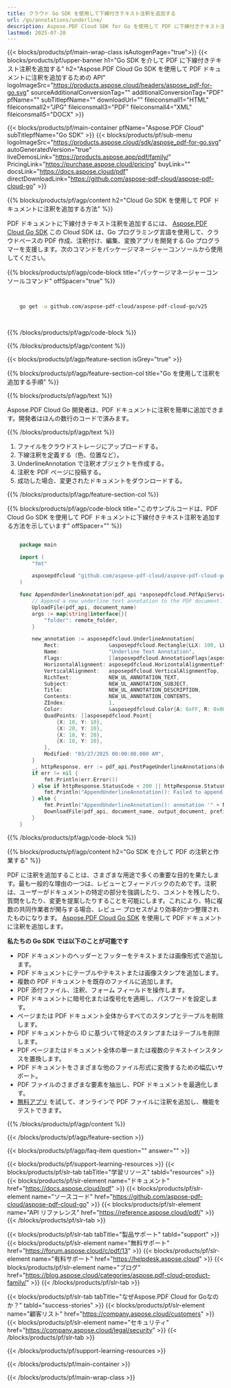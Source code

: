 ```yaml
---
title: クラウド Go SDK を使用して下線付きテキスト注釈を追加する
url: /go/annotations/underline/
description: Aspose.PDF Cloud SDK for Go を使用して PDF に下線付きテキスト注釈を追加する。
lastmod: 2025-07-20
---
```


{{< blocks/products/pf/main-wrap-class isAutogenPage="true">}}
{{< blocks/products/pf/upper-banner h1="Go SDK を介して PDF に下線付きテキスト注釈を追加する" h2="Aspose.PDF Cloud Go SDK を使用して PDF ドキュメントに注釈を追加するための API" logoImageSrc="https://products.aspose.cloud/headers/aspose_pdf-for-go.svg" sourceAdditionalConversionTag="" additionalConversionTag="PDF" pfName="" subTitlepfName="" downloadUrl="" fileiconsmall1="HTML" fileiconsmall2="JPG" fileiconsmall3="PDF" fileiconsmall4="XML" fileiconsmall5="DOCX" >}}

{{< blocks/products/pf/main-container pfName="Aspose.PDF Cloud" subTitlepfName="Go SDK" >}}
{{< blocks/products/pf/sub-menu logoImageSrc="https://products.aspose.cloud/sdk/aspose_pdf-for-go.svg"
autoGeneratedVersion="true"
liveDemosLink="https://products.aspose.app/pdf/family/" PricingLink="https://purchase.aspose.cloud/pricing" buyLink="" docsLink="https://docs.aspose.cloud/pdf"  directDownloadLink="https://github.com/aspose-pdf-cloud/aspose-pdf-cloud-go" >}}

{{% blocks/products/pf/agp/content h2="Cloud Go SDK を使用して PDF ドキュメントに注釈を追加する方法" %}}

PDF ドキュメントに下線付きテキスト注釈を追加するには、
[Aspose.PDF Cloud Go SDK](https://products.aspose.cloud/pdf/go/)
この Cloud SDK は、Go プログラミング言語を使用して、クラウドベースの PDF 作成、注釈付け、編集、変換アプリを開発する Go プログラマーを支援します。次のコマンドをパッケージマネージャーコンソールから使用してください。

{{% blocks/products/pf/agp/code-block title="パッケージマネージャーコンソールコマンド" offSpacer="true" %}}

```bash

     
    go get -u github.com/aspose-pdf-cloud/aspose-pdf-cloud-go/v25
     
     
```

{{% /blocks/products/pf/agp/code-block %}}

{{% /blocks/products/pf/agp/content %}}

{{< blocks/products/pf/agp/feature-section isGrey="true" >}}

{{% blocks/products/pf/agp/feature-section-col title="Go を使用して注釈を追加する手順" %}}

{{% blocks/products/pf/agp/text %}}

Aspose.PDF Cloud Go 開発者は、PDF ドキュメントに注釈を簡単に追加できます。開発者はほんの数行のコードで済みます。

{{% /blocks/products/pf/agp/text %}}

1. ファイルをクラウドストレージにアップロードする。
1. 下線注釈を定義する（色、位置など）。
1. UnderlineAnnotation で注釈オブジェクトを作成する。
1. 注釈を PDF ページに投稿する。
1. 成功した場合、変更されたドキュメントをダウンロードする。

{{% /blocks/products/pf/agp/feature-section-col %}}

{{% blocks/products/pf/agp/code-block title="このサンプルコードは、PDF Cloud Go SDK を使用して PDF ドキュメントに下線付きテキスト注釈を追加する方法を示しています" offSpacer="" %}}

```go

    package main

    import (
        "fmt"

        asposepdfcloud "github.com/aspose-pdf-cloud/aspose-pdf-cloud-go/v25"
    )

    func AppendUnderlineAnnotation(pdf_api *asposepdfcloud.PdfApiService, document_name string, page_num int32, output_document string, prefix string, remote_folder string) {
        // Append a new underline text annotation to the PDF document.
        UploadFile(pdf_api, document_name)
        args := map[string]interface{}{
            "folder": remote_folder,
        }

        new_annotation := asposepdfcloud.UnderlineAnnotation{
            Rect:                &asposepdfcloud.Rectangle{LLX: 100, LLY: 350, URX: 450, URY: 400},
            Name:                "Underline Text Annotation",
            Flags:               []asposepdfcloud.AnnotationFlags{asposepdfcloud.AnnotationFlagsDefault},
            HorizontalAlignment: asposepdfcloud.HorizontalAlignmentLeft,
            VerticalAlignment:   asposepdfcloud.VerticalAlignmentTop,
            RichText:            NEW_UL_ANNOTATION_TEXT,
            Subject:             NEW_UL_ANNOTATION_SUBJECT,
            Title:               NEW_UL_ANNOTATION_DESCRIPTION,
            Contents:            NEW_UL_ANNOTATION_CONTENTS,
            ZIndex:              1,
            Color:               &asposepdfcloud.Color{A: 0xFF, R: 0x00, G: 0xFF, B: 0x00},
            QuadPoints: []asposepdfcloud.Point{
                {X: 10, Y: 10},
                {X: 20, Y: 10},
                {X: 10, Y: 20},
                {X: 10, Y: 10},
            },
            Modified: "03/27/2025 00:00:00.000 AM",
        }
        _, httpResponse, err := pdf_api.PostPageUnderlineAnnotations(document_name, page_num, []asposepdfcloud.UnderlineAnnotation{new_annotation}, args)
        if err != nil {
            fmt.Println(err.Error())
        } else if httpResponse.StatusCode < 200 || httpResponse.StatusCode > 299 {
            fmt.Println("AppendUnderlineAnnotation(): Failed to append annotation to the document page.")
        } else {
            fmt.Println("AppendUnderlineAnnotation(): annotation '" + NEW_UL_ANNOTATION_TEXT + "' added to the document '" + document_name + "'.")
            DownloadFile(pdf_api, document_name, output_document, prefix)
        }
    }
```

{{% /blocks/products/pf/agp/code-block %}}

{{% blocks/products/pf/agp/content h2="Go SDK を介して PDF の注釈と作業する" %}}

PDF に注釈を追加することは、さまざまな用途で多くの重要な目的を果たします。最も一般的な理由の一つは、レビューとフィードバックのためです。注釈は、ユーザーがドキュメントの特定の部分を強調したり、コメントを残したり、質問をしたり、変更を提案したりすることを可能にします。これにより、特に複数の共同作業者が関与する場合、レビュー プロセスがより効率的かつ整理されたものになります。
[Aspose.PDF Cloud Go SDK](https://products.aspose.cloud/pdf/go/) を使用して PDF ドキュメントに注釈を追加します。

**私たちの Go SDK では以下のことが可能です**

+ PDF ドキュメントのヘッダーとフッターをテキストまたは画像形式で追加します。
+ PDF ドキュメントにテーブルやテキストまたは画像スタンプを追加します。
+ 複数の PDF ドキュメントを既存のファイルに追加します。
+ PDF 添付ファイル、注釈、フォーム フィールドを操作します。
+ PDF ドキュメントに暗号化または復号化を適用し、パスワードを設定します。
+ ページまたは PDF ドキュメント全体からすべてのスタンプとテーブルを削除します。
+ PDF ドキュメントから ID に基づいて特定のスタンプまたはテーブルを削除します。
+ PDF ページまたはドキュメント全体の単一または複数のテキストインスタンスを置換します。
+ PDF ドキュメントをさまざまな他のファイル形式に変換するための幅広いサポート。
+ PDF ファイルのさまざまな要素を抽出し、PDF ドキュメントを最適化します。
+ [無料アプリ](https://products.aspose.app/pdf/) を試して、オンラインで PDF ファイルに注釈を追加し、機能をテストできます。

{{% /blocks/products/pf/agp/content %}}

{{< /blocks/products/pf/agp/feature-section >}}

{{< blocks/products/pf/agp/faq-item question="" answer="" >}}

{{< blocks/products/pf/support-learning-resources >}}
{{< blocks/products/pf/slr-tab tabTitle="学習リソース" tabId="resources" >}}
{{< blocks/products/pf/slr-element name="ドキュメント" href="https://docs.aspose.cloud/pdf" >}}
{{< blocks/products/pf/slr-element name="ソースコード" href="https://github.com/aspose-pdf-cloud/aspose-pdf-cloud-go" >}}
{{< blocks/products/pf/slr-element name="API リファレンス" href="https://reference.aspose.cloud/pdf/" >}}
{{< /blocks/products/pf/slr-tab >}}

{{< blocks/products/pf/slr-tab tabTitle="製品サポート" tabId="support" >}}
{{< blocks/products/pf/slr-element name="無料サポート" href="https://forum.aspose.cloud/c/pdf/13" >}}
{{< blocks/products/pf/slr-element name="有料サポート" href="https://helpdesk.aspose.cloud" >}}
{{< blocks/products/pf/slr-element name="ブログ" href="https://blog.aspose.cloud/categories/aspose.pdf-cloud-product-family/" >}}
{{< /blocks/products/pf/slr-tab >}}

{{< blocks/products/pf/slr-tab tabTitle="なぜAspose.PDF Cloud for Goなのか？" tabId="success-stories" >}}
{{< blocks/products/pf/slr-element name="顧客リスト" href="https://company.aspose.cloud/customers" >}}
{{< blocks/products/pf/slr-element name="セキュリティ" href="https://company.aspose.cloud/legal/security" >}}
{{< /blocks/products/pf/slr-tab >}}

{{< /blocks/products/pf/support-learning-resources >}}

{{< /blocks/products/pf/main-container >}}

{{< /blocks/products/pf/main-wrap-class >}}



